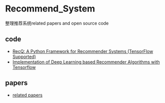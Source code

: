 # Recommend_System
整理推荐系统related papers and open source code


## code
  * [RecQ: A Python Framework for Recommender Systems (TensorFlow Supported)](https://github.com/Coder-Yu/RecQ)
  * [Implementation of Deep Learning based Recommender Algorithms with Tensorflow](https://github.com/cheungdaven/DeepRec)


## papers
  * [related papers](https://github.com/daicoolb/RecommenderSystem-Paper)
